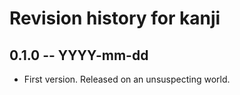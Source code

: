 # Revision history for kanji

## 0.1.0  -- YYYY-mm-dd

* First version. Released on an unsuspecting world.
